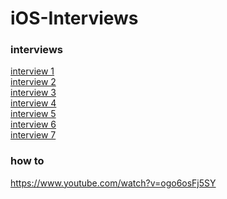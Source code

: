 # iOS-Interviews

### interviews 
[interview 1](https://www.youtube.com/watch?v=GTMbd9BtHXk) \
[interview 2](https://www.youtube.com/watch?v=a_z4U0RvQgQ) \
[interview 3](https://www.youtube.com/watch?v=z-27o6bJh8A) \
[interview 4](https://www.youtube.com/watch?v=CadPMJJsl0E&t=3961s) \
[interview 5](https://www.youtube.com/watch?v=GTMbd9BtHXk&t=2s) \
[interview 6](https://www.youtube.com/watch?v=9iQnkjW39fM&t=2575s) \
[interview 7](https://www.youtube.com/watch?v=HuatPTKnbbQ&t=1749s)
### how to
https://www.youtube.com/watch?v=ogo6osFj5SY

